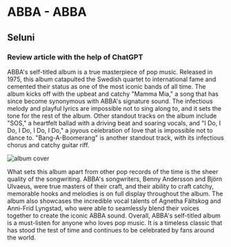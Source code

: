 # ABBA - ABBA
## Seluni
### Review article with the help of ChatGPT


ABBA's self-titled album is a true masterpiece of pop music. Released in 1975, this album catapulted 
the Swedish quartet to international fame and cemented their status as one of the most iconic bands 
of all time. The album kicks off with the upbeat and catchy "Mamma Mia," a song that has since become 
synonymous with ABBA's signature sound. The infectious melody and playful lyrics are impossible not to 
sing along to, and it sets the tone for the rest of the album. Other standout tracks on the album 
include "SOS," a heartfelt ballad with a driving beat and soaring vocals, and "I Do, I Do, I Do, I Do, 
I Do," a joyous celebration of love that is impossible not to dance to. "Bang-A-Boomerang" is another 
standout track, with its infectious chorus and catchy guitar riff. 

![album cover](https://upload.wikimedia.org/wikipedia/en/a/a8/ABBA_-_ABBA_%281975%2C_Original_Polar_LP%29.jpg)

What sets this album apart from other
pop records of the time is the sheer quality of the songwriting. ABBA's songwriters, Benny Andersson 
and Björn Ulvaeus, were true masters of their craft, and their ability to craft catchy, memorable hooks
and melodies is on full display throughout the album. The album also showcases the incredible vocal 
talents of Agnetha Fältskog and Anni-Frid Lyngstad, who were able to seamlessly blend their voices 
together to create the iconic ABBA sound. Overall, ABBA's self-titled album is a must-listen for anyone 
who loves pop music. It is a timeless classic that has stood the test of time and continues to be celebrated 
by fans around the world.
